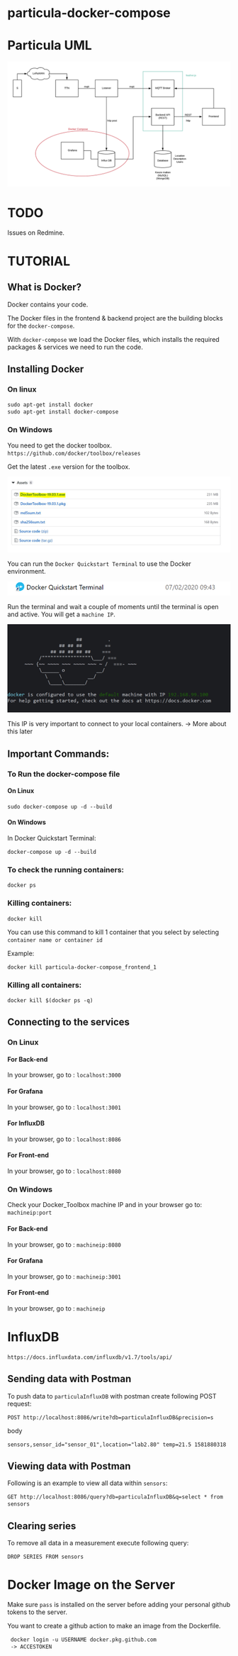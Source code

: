 # particula-docker-compose

# Particula UML

![](images/uml-project.png)

# TODO 

Issues on Redmine.

# TUTORIAL

## What is Docker?

Docker contains your code.

The Docker files in the frontend & backend project are the building blocks for the `docker-compose`.

With `docker-compose` we load the Docker files, which installs the required packages & services we need to run the code.

## Installing Docker

### On linux

```
sudo apt-get install docker
sudo apt-get install docker-compose
```

### On Windows

You need to get the docker toolbox. `https://github.com/docker/toolbox/releases`

Get the latest `.exe` version for the toolbox.

![](images/docker-toolbox-install.JPG)

You can run the `Docker Quickstart Terminal` to use the Docker environment.

![](images/docker-quickstart-terminal.png)

Run the terminal and wait a couple of moments until the terminal is open and active. You will get a `machine IP`.

![](images/docker-booted-terminal.png)

This IP is very important to connect to your local containers. -> More about this later

## Important Commands:


### To Run the docker-compose file
#### On Linux
```
sudo docker-compose up -d --build
```

#### On Windows
In Docker Quickstart Terminal:
```
docker-compose up -d --build
```

### To check the running containers:
```
docker ps
```

### Killing containers:
```
docker kill 
```

You can use this command to kill 1 container that you select by selecting `container name or container id`

Example:

```
docker kill particula-docker-compose_frontend_1
```

### Killing all containers:
```
docker kill $(docker ps -q)
```

## Connecting to the services

### On Linux

#### For Back-end
In your browser, go to : `localhost:3000`

#### For Grafana
In your browser, go to : `localhost:3001`

#### For InfluxDB
In your browser, go to : `localhost:8086`

#### For Front-end
In your browser, go to : `localhost:8080`


### On Windows

Check your Docker_Toolbox machine IP and in your browser go to: `machineip:port`

#### For Back-end
In your browser, go to : `machineip:8080`

####  For Grafana
In your browser, go to : `machineip:3001`

####  For Front-end
In your browser, go to : `machineip`

# InfluxDB

`https://docs.influxdata.com/influxdb/v1.7/tools/api/`

## Sending data with Postman

To push data to `particulaInfluxDB` with postman create following POST request:

```
POST http://localhost:8086/write?db=particulaInfluxDB&precision=s
```

body

```
sensors,sensor_id="sensor_01",location="lab2.80" temp=21.5 1581880318
```

## Viewing data with Postman

Following is an example to view all data within `sensors`:

```
GET http://localhost:8086/query?db=particulaInfluxDB&q=select * from sensors
```

## Clearing series
To remove all data in a measurement execute following query:
```
DROP SERIES FROM sensors
```

# Docker Image on the Server

Make sure `pass` is installed on the server before adding your personal github tokens to the server.

You want to create a github action to make an image from the Dockerfile.
```
 docker login -u USERNAME docker.pkg.github.com
 -> ACCESTOKEN
 ```